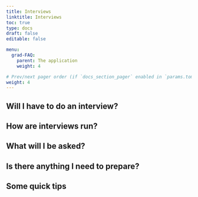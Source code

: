 ```yaml
---
title: Interviews
linktitle: Interviews
toc: true
type: docs
draft: false
editable: false

menu:
  grad-FAQ:
    parent: The application
    weight: 4

# Prev/next pager order (if `docs_section_pager` enabled in `params.toml`)
weight: 4
---
```



## Will I have to do an interview?

## How are interviews run?

## What will I be asked?

## Is there anything I need to prepare?

## Some quick tips
